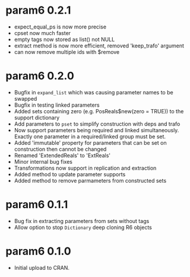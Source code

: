 # param6 0.2.1

* expect_equal_ps is now more precise
* cpset now much faster
* empty tags now stored as list() not NULL
* extract method is now more efficient, removed 'keep_trafo' argument
* can now remove multiple ids with $remove

# param6 0.2.0

* Bugfix in `expand_list` which was causing parameter names to be swapped
* Bugfix in testing linked parameters
* Added sets containing zero (e.g. PosReals$new(zero = TRUE)) to the support dictionary
* Add parameters to `pset` to simplify construction with deps and trafo
* Now support parameters being required and linked simultaneously. Exactly one parameter in a required/linked group must be set.
* Added 'immutable' property for parameters that can be set on construction then cannot be changed
* Renamed 'ExtendedReals' to 'ExtReals'
* Minor internal bug fixes
* Transformations now support in replication and extraction
* Added method to update parameter supports
* Added method to remove parmameters from constructed sets

# param6 0.1.1

* Bug fix in extracting parameters from sets without tags
* Allow option to stop `Dictionary` deep cloning R6 objects

# param6 0.1.0

* Initial upload to CRAN.
